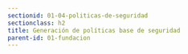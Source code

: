```yaml
---
sectionid: 01-04-politicas-de-seguridad
sectionclass: h2
title: Generación de políticas base de seguridad
parent-id: 01-fundacion
---
```

